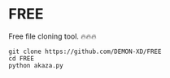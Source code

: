 # FREE
Free file cloning tool. 🔥🔥🔥

```
git clone https://github.com/DEMON-XD/FREE
cd FREE
python akaza.py
```
